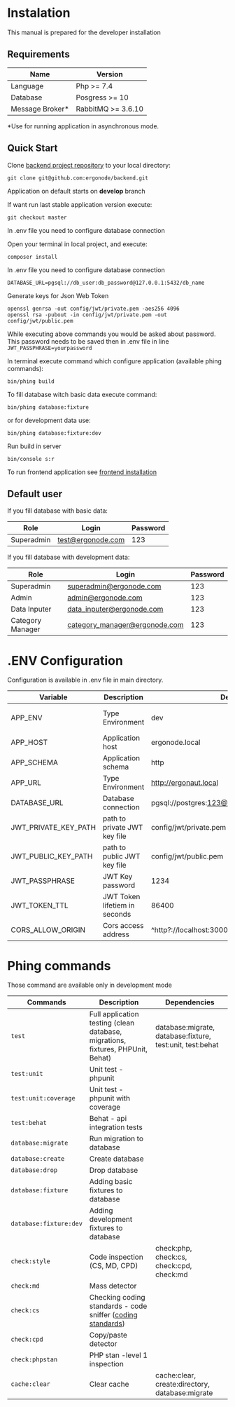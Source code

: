 # Instalation

<div class="Alert Alert--warning">

This manual is prepared for the developer installation

</div>

## Requirements

| Name                  | Version                           |
|-----------------------|-----------------------------------|
| Language              | Php >= 7.4                        |
| Database              | Posgress >= 10                    |
| Message Broker*       | RabbitMQ >= 3.6.10                |  

*Use for running application in asynchronous mode.

## Quick Start

Clone [backend project repository][repository] to your local directory:
```
git clone git@github.com:ergonode/backend.git
```

<div class="Alert Alert--info">

Application on default starts on **develop** branch

</div>

If want run last stable application version execute:
```
git checkout master
``` 
In .env file you need to configure database connection

Open your terminal in local project, and execute:
```
composer install
``` 
In .env file you need to configure database connection
```
DATABASE_URL=pgsql://db_user:db_password@127.0.0.1:5432/db_name
```
Generate keys for Json Web Token
```
openssl genrsa -out config/jwt/private.pem -aes256 4096
openssl rsa -pubout -in config/jwt/private.pem -out config/jwt/public.pem
```
While executing above commands you would be asked about password. This password needs to be saved then in .env file 
in line `JWT_PASSPHRASE=yourpassword`

In terminal execute command which configure application (available phing commands):
```
bin/phing build
```

To fill database witch basic data execute command:
```
bin/phing database:fixture
```
or for development data use:
```
bin/phing database:fixture:dev
```

Run build in server
```
bin/console s:r
```

<div class="Alert Alert--warning">

To run frontend application see [frontend installation](frontend/installation)

</div>

## Default user

If you fill database with basic data:

| Role       | Login             | Password |
|------------|-------------------|----------|
| Superadmin | test@ergonode.com |123       |

If you fill database with development data:

| Role             | Login                         | Password |
|------------------|-------------------------------|----------|
| Superadmin       | superadmin@ergonode.com       |123       |
| Admin            | admin@ergonode.com            |123       |
| Data Inputer     | data_inputer@ergonode.com     |123       |
| Category Manager | category_manager@ergonode.com |123       |

# .ENV Configuration

Configuration is available in .env file in main directory.

| Variable              | Description                              | Default           | Options                       |
|-----------------------|------------------------------------------|-------------------|-------------------------------|
| APP_ENV               | Type Environment                         | dev               | prod, dev, test               |
| APP_HOST              | Application host                         | ergonode.local    |                               |
| APP_SCHEMA            | Application schema                       | http              | http, https                   |
| APP_URL               | Type Environment                         | http://ergonaut.local |                           |
| DATABASE_URL          | Database connection                      | pgsql://postgres:123@127.0.0.1:5432/ergonode |    |
| JWT_PRIVATE_KEY_PATH  | path to private JWT key file             | config/jwt/private.pem                       |    |
| JWT_PUBLIC_KEY_PATH   | path to public JWT key file              | config/jwt/public.pem                        |    |
| JWT_PASSPHRASE        | JWT Key password                         | 1234                                         |    |
| JWT_TOKEN_TTL         | JWT Token lifetiem in seconds            | 86400                                        |    |
| CORS_ALLOW_ORIGIN     | Cors access address                      | ^http?://localhost:3000\|$                   |    |


# Phing commands

Those command are available only in development mode

| Commands              | Description                                                                                          | Dependencies                                                                 |
|-----------------------|------------------------------------------------------------------------------------------------------|------------------------------------------------------------------------------|
| `test`                | Full application  testing (clean database, migrations, fixtures, PHPUnit, Behat)                     | database:migrate, database:fixture, test:unit, test:behat                    |
| `test:unit`           | Unit test - phpunit                                                                                  |                                                                              |
| `test:unit:coverage`  | Unit test - phpunit  with coverage                                                                   |                                                                              | 
| `test:behat`          | Behat - api integration tests                                                                        |                                                                              |
| `database:migrate`    | Run migration to database                                                                            |                                                                              |
| `database:create`     | Create database                                                                                      |                                                                              |
| `database:drop`       | Drop database                                                                                        |                                                                              |         
| `database:fixture`    | Adding basic fixtures to database                                                                    |                                                                              |
| `database:fixture:dev`| Adding development fixtures to database                                                              |                                                                              |
| `check:style`         | Code inspection (CS, MD, CPD)                                                                        | check:php, check:cs, check:cpd, check:md                                     |
| `check:md`            | Mass detector                                                                                        |                                                                              |
| `check:cs`            | Checking coding standards - code sniffer ([coding standards](backend/quality_and_code_standards.md)) |                                                                              |
| `check:cpd`           | Copy/paste detector                                                                                  |                                                                              |
| `check:phpstan`       | PHP stan -level 1 inspection                                                                         |                                                                              |
| `cache:clear`         | Clear cache                                                                                          | cache:clear, create:directory, database:migrate                              |

[repository]: https://github.com/ergonode/backend
